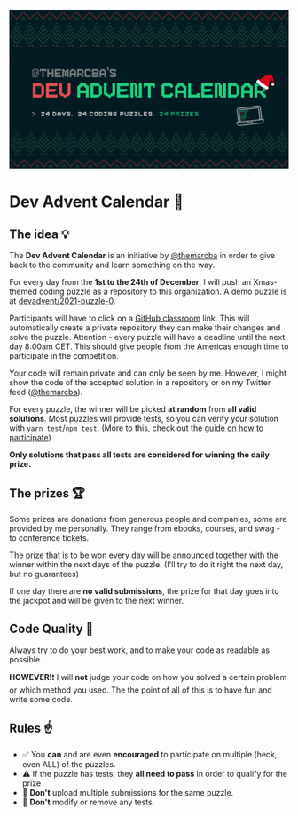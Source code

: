 ![](dac2021.jpg)

# Dev Advent Calendar 🎅

## The idea 💡

The **Dev Advent Calendar** is an initiative by [@themarcba](https://twitter.com/themarcba) in order to give back to the community and learn something on the way.

For every day from the **1st to the 24th of December**, I will push an Xmas-themed coding puzzle as a repository to this organization. A demo puzzle is at [devadvent/2021-puzzle-0](https://github.com/devadvent/2021-puzzle-0).

Participants will have to click on a [GitHub classroom](https://classroom.github.com/) link. This will automatically create a private repository they can make their changes and solve the puzzle. Attention - every puzzle will have a deadline until the next day 8:00am CET. This should give people from the Americas enough time to participate in the competition.

Your code will remain private and can only be seen by me. However, I might show the code of the accepted solution in a repository or on my Twitter feed ([@themarcba](https://twitter.com/themarcba)).

For every puzzle, the winner will be picked **at random** from **all valid solutions**. Most puzzles will provide tests, so you can verify your solution with `yarn test`/`npm test`. (More to this, check out the [guide on how to participate](CONTRIBUTING.md))

**Only solutions that pass all tests are considered for winning the daily prize.**

## The prizes 🏆

Some prizes are donations from generous people and companies, some are provided by me personally.
They range from ebooks, courses, and swag - to conference tickets.

The prize that is to be won every day will be announced together with the winner within the next days of the puzzle. (I'll try to do it right the next day, but no guarantees)

If one day there are **no valid submissions**, the prize for that day goes into the jackpot and will be given to the next winner.

## Code Quality 📐

Always try to do your best work, and to make your code as readable as possible.

**HOWEVER!**❗ I will **not** judge your code on how you solved a certain problem or which method you used. The the point of all of this is to have fun and write some code.

## Rules ☝️

-   ✅ You **can** and are even **encouraged** to participate on multiple (heck, even ALL) of the puzzles.
-   ⚠️ If the puzzle has tests, they **all need to pass** in order to qualify for the prize
-   🚫 **Don't** upload multiple submissions for the same puzzle.
-   🚫 **Don't** modify or remove any tests.
